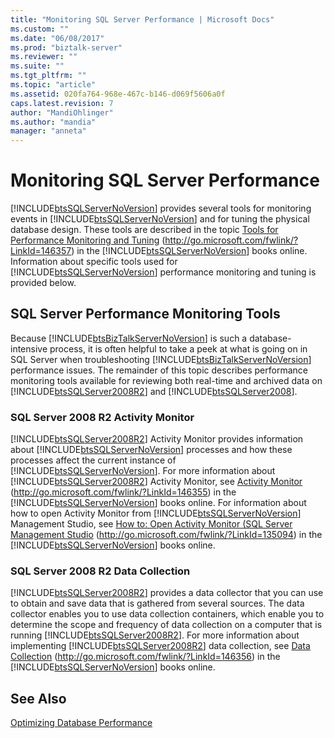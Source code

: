 ```yaml
---
title: "Monitoring SQL Server Performance | Microsoft Docs"
ms.custom: ""
ms.date: "06/08/2017"
ms.prod: "biztalk-server"
ms.reviewer: ""
ms.suite: ""
ms.tgt_pltfrm: ""
ms.topic: "article"
ms.assetid: 020fa764-968e-467c-b146-d069f5606a0f
caps.latest.revision: 7
author: "MandiOhlinger"
ms.author: "mandia"
manager: "anneta"
---
```

# Monitoring SQL Server Performance
[!INCLUDE[btsSQLServerNoVersion](../includes/btssqlservernoversion-md.md)] provides several tools for monitoring events in [!INCLUDE[btsSQLServerNoVersion](../includes/btssqlservernoversion-md.md)] and for tuning the physical database design. These tools are described in the topic [Tools for Performance Monitoring and Tuning](http://go.microsoft.com/fwlink/?LinkId=146357) (http://go.microsoft.com/fwlink/?LinkId=146357) in the [!INCLUDE[btsSQLServerNoVersion](../includes/btssqlservernoversion-md.md)] books online. Information about specific tools used for [!INCLUDE[btsSQLServerNoVersion](../includes/btssqlservernoversion-md.md)] performance monitoring and tuning is provided below.  
  
## SQL Server Performance Monitoring Tools  
 Because [!INCLUDE[btsBizTalkServerNoVersion](../includes/btsbiztalkservernoversion-md.md)] is such a database-intensive process, it is often helpful to take a peek at what is going on in SQL Server when troubleshooting [!INCLUDE[btsBizTalkServerNoVersion](../includes/btsbiztalkservernoversion-md.md)] performance issues. The remainder of this topic describes performance monitoring tools available for reviewing both real-time and archived data on [!INCLUDE[btsSQLServer2008R2](../includes/btssqlserver2008r2-md.md)] and [!INCLUDE[btsSQLServer2008](../includes/btssqlserver2008-md.md)].  
  
### SQL Server 2008 R2 Activity Monitor  
 [!INCLUDE[btsSQLServer2008R2](../includes/btssqlserver2008r2-md.md)] Activity Monitor provides information about [!INCLUDE[btsSQLServerNoVersion](../includes/btssqlservernoversion-md.md)] processes and how these processes affect the current instance of [!INCLUDE[btsSQLServerNoVersion](../includes/btssqlservernoversion-md.md)]. For more information about [!INCLUDE[btsSQLServer2008R2](../includes/btssqlserver2008r2-md.md)] Activity Monitor, see [Activity Monitor](http://go.microsoft.com/fwlink/?LinkId=146355) (http://go.microsoft.com/fwlink/?LinkId=146355) in the [!INCLUDE[btsSQLServerNoVersion](../includes/btssqlservernoversion-md.md)] books online. For information about how to open Activity Monitor from [!INCLUDE[btsSQLServerNoVersion](../includes/btssqlservernoversion-md.md)] Management Studio, see [How to: Open Activity Monitor (SQL Server Management Studio](http://go.microsoft.com/fwlink/?LinkId=135094) (http://go.microsoft.com/fwlink/?LinkId=135094) in the [!INCLUDE[btsSQLServerNoVersion](../includes/btssqlservernoversion-md.md)] books online.  
  
### SQL Server 2008 R2 Data Collection  
 [!INCLUDE[btsSQLServer2008R2](../includes/btssqlserver2008r2-md.md)] provides a data collector that you can use to obtain and save data that is gathered from several sources. The data collector enables you to use data collection containers, which enable you to determine the scope and frequency of data collection on a computer that is running [!INCLUDE[btsSQLServer2008R2](../includes/btssqlserver2008r2-md.md)]. For more information about implementing [!INCLUDE[btsSQLServer2008R2](../includes/btssqlserver2008r2-md.md)] data collection, see [Data Collection](http://go.microsoft.com/fwlink/?LinkId=146356) (http://go.microsoft.com/fwlink/?LinkId=146356) in the [!INCLUDE[btsSQLServerNoVersion](../includes/btssqlservernoversion-md.md)] books online.  
  
## See Also  
 [Optimizing Database Performance](../technical-guides/optimizing-database-performance.md)